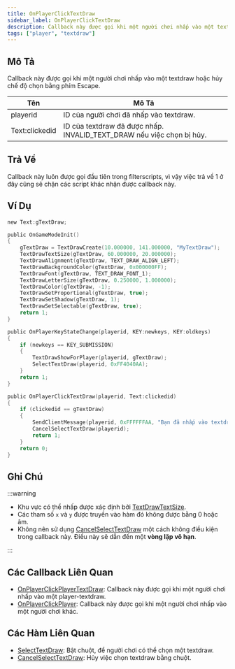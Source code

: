 ```yaml
---
title: OnPlayerClickTextDraw
sidebar_label: OnPlayerClickTextDraw
description: Callback này được gọi khi một người chơi nhấp vào một textdraw hoặc hủy chế độ chọn bằng phím Escape.
tags: ["player", "textdraw"]
---
```


## Mô Tả

Callback này được gọi khi một người chơi nhấp vào một textdraw hoặc hủy chế độ chọn bằng phím Escape.

| Tên            | Mô Tả                                                   |
| --------------- | ------------------------------------------------------- |
| playerid        | ID của người chơi đã nhấp vào textdraw.                |
| Text:clickedid | ID của textdraw đã được nhấp. INVALID_TEXT_DRAW nếu việc chọn bị hủy. |

## Trả Về

Callback này luôn được gọi đầu tiên trong filterscripts, vì vậy việc trả về 1 ở đây cũng sẽ chặn các script khác nhận được callback này.

## Ví Dụ

```c
new Text:gTextDraw;

public OnGameModeInit()
{
    gTextDraw = TextDrawCreate(10.000000, 141.000000, "MyTextDraw");
    TextDrawTextSize(gTextDraw, 60.000000, 20.000000);
    TextDrawAlignment(gTextDraw, TEXT_DRAW_ALIGN_LEFT);
    TextDrawBackgroundColor(gTextDraw, 0x000000FF);
    TextDrawFont(gTextDraw, TEXT_DRAW_FONT_1);
    TextDrawLetterSize(gTextDraw, 0.250000, 1.000000);
    TextDrawColor(gTextDraw, -1);
    TextDrawSetProportional(gTextDraw, true);
    TextDrawSetShadow(gTextDraw, 1);
    TextDrawSetSelectable(gTextDraw, true);
    return 1;
}

public OnPlayerKeyStateChange(playerid, KEY:newkeys, KEY:oldkeys)
{
    if (newkeys == KEY_SUBMISSION)
    {
        TextDrawShowForPlayer(playerid, gTextDraw);
        SelectTextDraw(playerid, 0xFF4040AA);
    }
    return 1;
}

public OnPlayerClickTextDraw(playerid, Text:clickedid)
{
    if (clickedid == gTextDraw)
    {
        SendClientMessage(playerid, 0xFFFFFFAA, "Bạn đã nhấp vào textdraw.");
        CancelSelectTextDraw(playerid);
        return 1;
    }
    return 0;
}
```

## Ghi Chú

:::warning

- Khu vực có thể nhấp được xác định bởi [TextDrawTextSize](../functions/TextDrawTextSize).
- Các tham số `x` và `y` được truyền vào hàm đó không được bằng 0 hoặc âm.
- Không nên sử dụng [CancelSelectTextDraw](../functions/CancelSelectTextDraw) một cách không điều kiện trong callback này. Điều này sẽ dẫn đến một **vòng lặp vô hạn**.

:::

## Các Callback Liên Quan

- [OnPlayerClickPlayerTextDraw](OnPlayerClickPlayerTextDraw): Callback này được gọi khi một người chơi nhấp vào một player-textdraw.
- [OnPlayerClickPlayer](OnPlayerClickPlayer): Callback này được gọi khi một người chơi nhấp vào một người chơi khác.

## Các Hàm Liên Quan

- [SelectTextDraw](../functions/SelectTextDraw): Bật chuột, để người chơi có thể chọn một textdraw.
- [CancelSelectTextDraw](../functions/CancelSelectTextDraw): Hủy việc chọn textdraw bằng chuột.